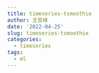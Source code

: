 ```yaml
---
title: timeseries-tsmoothie
author: 王哲峰
date: '2022-04-25'
slug: timeseries-tsmoothie
categories:
  - timeseries
tags:
  - ml
---
```



